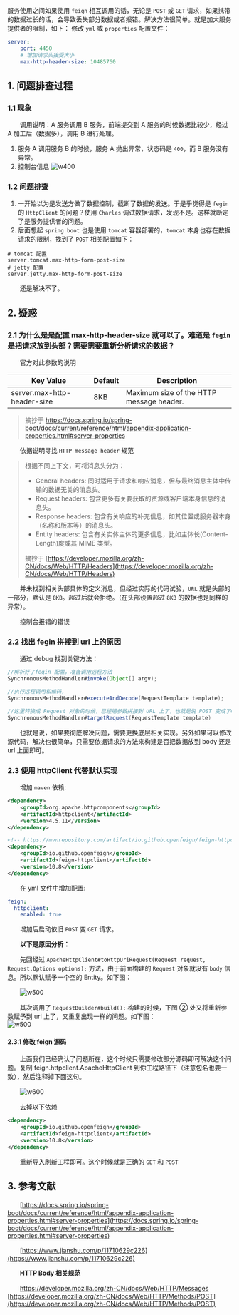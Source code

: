 服务使用之间如果使用 `feign` 相互调用的话，无论是 `POST` 或 `GET` 请求，如果携带的数据过长的话，会导致丢失部分数据或者报错。解决方法很简单。就是加大服务提供者的限制，如下：
修改 `yml` 或 `properties` 配置文件：

```yml
server:
    port: 4450
    # 增加请求头接受大小
    max-http-header-size: 10485760
```

## 1. 问题排查过程

### 1.1 现象

　　调用说明：A 服务调用 B 服务，前端提交到 A 服务的时候数据比较少，经过 A 加工后（数据多），调用 B 进行处理。

1. 服务 A 调用服务 B 的时候，服务 A 抛出异常，状态码是 `400`，而 B 服务没有异常。
2. 控制台信息
   ![w400](http://img.lsof.fun/2020-03-08-15836550983782.jpg)

### 1.2 问题排查

1. 一开始以为是发送方做了数据控制，截断了数据的发送。于是乎觉得是 `fegin` 的 `HttpClient` 的问题？使用 `Charles` 调试数据请求，发现不是。这样就断定了是服务提供者的问题。
2. 后面想起 `spring boot` 也是使用 `tomcat` 容器部署的，`tomcat` 本身也存在数据请求的限制，找到了 `POST` 相关配置如下：

```properties
# tomcat 配置
server.tomcat.max-http-form-post-size
# jetty 配置
server.jetty.max-http-form-post-size
```

　　还是解决不了。

## 2. 疑惑

### 2.1 为什么是是配置 max-http-header-size 就可以了。难道是 `fegin` 是把请求放到头部？需要需要重新分析请求的数据？

　　官方对此参数的说明

| Key	Value                   | Default | Description                              |
| ----------------------------- | --------- | ------------------------------------------ |
| server.max-http-header-size | 8KB     | Maximum size of the HTTP message header. |

> 摘抄于 https://docs.spring.io/spring-boot/docs/current/reference/html/appendix-application-properties.html#server-properties
>

　　依据说明寻找 `HTTP message header` 规范

> 根据不同上下文，可将消息头分为：
>
> * General headers: 同时适用于请求和响应消息，但与最终消息主体中传输的数据无关的消息头。
> * Request headers: 包含更多有关要获取的资源或客户端本身信息的消息头。
> * Response headers: 包含有关响应的补充信息，如其位置或服务器本身（名称和版本等）的消息头。
> * Entity headers: 包含有关实体主体的更多信息，比如主体长(Content-Length)度或其 MIME 类型。
>
> 摘抄于 [https://developer.mozilla.org/zh-CN/docs/Web/HTTP/Headers](https://developer.mozilla.org/zh-CN/docs/Web/HTTP/Headers)
>

　　并未找到相关头部具体的定义消息，但经过实际的代码试验，`URL` 就是头部的一部分，默认是 `8KB`。超过后就会拒绝。（在头部设置超过 `8KB` 的数据也是同样的异常）。

　　控制台报错的错误

### 2.2 找出 fegin 拼接到 url 上的原因

　　通过 debug 找到关键方法：

```java
//解析好了fegin 配置，准备调用远程方法
SynchronousMethodHandler#invoke(Object[] argv);

//执行远程调用和编码，
SynchronousMethodHandler#executeAndDecode(RequestTemplate template);

//这里转换成 Request 对象的时候，已经把参数拼接到 URL 上了，也就是说 POST 变成了GET 请求
SynchronousMethodHandler#targetRequest(RequestTemplate template)
```

　　也就是说，如果要彻底解决问题，需要更换底层相关实现。另外如果可以修改源代码，解决也很简单，只需要依据请求的方法来构建是否把数据放到 body 还是 url 上面即可。

### 2.3 使用 httpClient 代替默认实现

　　增加 `maven` 依赖:

```xml
<dependency>
    <groupId>org.apache.httpcomponents</groupId>
    <artifactId>httpclient</artifactId>
    <version>4.5.11</version>
</dependency>

<!-- https://mvnrepository.com/artifact/io.github.openfeign/feign-httpclient -->
<dependency>
    <groupId>io.github.openfeign</groupId>
    <artifactId>feign-httpclient</artifactId>
    <version>10.8</version>
</dependency>
```

　　在 yml 文件中增加配置:

```yml
feign:
  httpclient:
    enabled: true
```

　　增加后启动依旧 `POST` 变 `GET` 请求。

　　**以下是原因分析：**

　　先回经过 `ApacheHttpClient#toHttpUriRequest(Request request, Request.Options options);` 方法，由于前面构建的 `Request` 对象就没有 `body` 信息。所以默认赋予一个空的 Entity。如下图：

　　![w500](http://img.lsof.fun/2020-03-08-15836757341084.jpg)

　　其次调用了 `RequestBuilder#build();` 构建的时候，下图 ② 处又将重新参数赋予到 url 上了，又重复出现一样的问题。如下图：  
![w500](http://img.lsof.fun/2020-03-08-15836755685690.jpg)

#### 2.3.1 修改 feign 源码

　　上面我们已经确认了问题所在，这个时候只需要修改部分源码即可解决这个问题。复制 feign.httpclient.ApacheHttpClient 到你工程路径下（注意包名也要一致），然后注释掉下面这句。

　　![w600](http://img.lsof.fun/2020-03-09-15837611769939.jpg)

　　去掉以下依赖

```xml
<dependency>
    <groupId>io.github.openfeign</groupId>
    <artifactId>feign-httpclient</artifactId>
    <version>10.8</version>
</dependency>
```

　　重新导入刷新工程即可。这个时候就是正确的 `GET` 和 `POST`

## 3. 参考文献

　　[https://docs.spring.io/spring-boot/docs/current/reference/html/appendix-application-properties.html#server-properties](https://docs.spring.io/spring-boot/docs/current/reference/html/appendix-application-properties.html#server-properties)

　　[https://www.jianshu.com/p/11710629c226](https://www.jianshu.com/p/11710629c226)

　　**HTTP Body 相关规范**

　　[https://developer.mozilla.org/zh-CN/docs/Web/HTTP/Messages
](https://developer.mozilla.org/zh-CN/docs/Web/HTTP/Messages)[https://developer.mozilla.org/zh-CN/docs/Web/HTTP/Methods/POST](https://developer.mozilla.org/zh-CN/docs/Web/HTTP/Methods/POST)

　　
